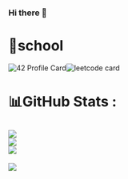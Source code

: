 ### Hi there 👋

<!--
**reroreo1/reroreo1** is a ✨ _special_ ✨ repository because its `README.md` (this file) appears on your GitHub profile.

Here are some ideas to get you started:

- 🔭 I’m currently working on ...
- 🌱 I’m currently learning ...
- 👯 I’m looking to collaborate on ...
- 🤔 I’m looking for help with ...
- 💬 Ask me about ...
- 📫 How to reach me: ...
- 😄 Pronouns: ...
- ⚡ Fun fact: ...
-->
# 🏫school

![42 Profile Card](https://badge.mediaplus.ma/colorfulwaves/rezzahra)![leetcode card](https://stats-cards-4b1n8mmbp-hxx2.vercel.app/api/leetcode/?username=reroreo1)

 # 📊GitHub Stats :
![](https://github-readme-stats.vercel.app/api?username=reroreo1&theme=dark&hide_border=true&include_all_commits=true&count_private=true)<br/>
![](https://github-readme-streak-stats.herokuapp.com/?user=reroreo1&theme=dark&hide_border=true)<br/>
![](https://github-readme-stats.vercel.app/api/top-langs/?username=reroreo1&theme=dark&hide_border=true&include_all_commits=true&count_private=true&layout=compact&hide=php,html,javascript,css,scss,dart)
---
![](https://komarev.com/ghpvc/?username=reroreo1&label=Visitors+Count&color=brightgreen)

